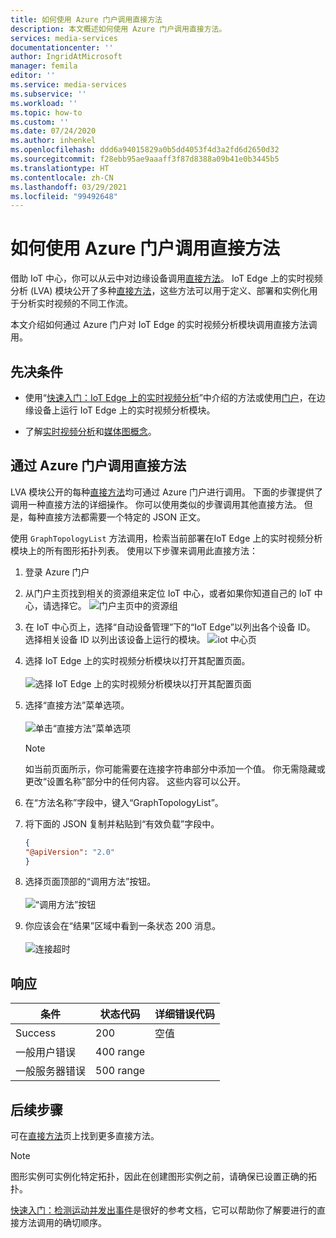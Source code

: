 ```yaml
---
title: 如何使用 Azure 门户调用直接方法
description: 本文概述如何使用 Azure 门户调用直接方法。
services: media-services
documentationcenter: ''
author: IngridAtMicrosoft
manager: femila
editor: ''
ms.service: media-services
ms.subservice: ''
ms.workload: ''
ms.topic: how-to
ms.custom: ''
ms.date: 07/24/2020
ms.author: inhenkel
ms.openlocfilehash: ddd6a94015829a0b5dd4053f4d3a2fd6d2650d32
ms.sourcegitcommit: f28ebb95ae9aaaff3f87d8388a09b41e0b3445b5
ms.translationtype: HT
ms.contentlocale: zh-CN
ms.lasthandoff: 03/29/2021
ms.locfileid: "99492648"
---
```

# <a name="how-to-use-azure-portal-to-invoke-direct-methods"></a>如何使用 Azure 门户调用直接方法

借助 IoT 中心，你可以从云中对边缘设备调用[直接方法](../../iot-hub/iot-hub-devguide-direct-methods.md#method-invocation-for-iot-edge-modules)。 IoT Edge 上的实时视频分析 (LVA) 模块公开了多种[直接方法](./direct-methods.md)，这些方法可以用于定义、部署和实例化用于分析实时视频的不同工作流。

本文介绍如何通过 Azure 门户对 IoT Edge 的实时视频分析模块调用直接方法调用。

## <a name="prerequisites"></a>先决条件

* 使用“[快速入门：IoT Edge 上的实时视频分析](./get-started-detect-motion-emit-events-quickstart.md)”中介绍的方法或使用[门户](./deploy-iot-edge-device.md)，在边缘设备上运行 IoT Edge 上的实时视频分析模块。

* 了解[实时视频分析](./overview.md)和[媒体图概念](./media-graph-concept.md)。

## <a name="invoking-direct-methods-via-azure-portal"></a>通过 Azure 门户调用直接方法

LVA 模块公开的每种[直接方法](./direct-methods.md)均可通过 Azure 门户进行调用。 下面的步骤提供了调用一种直接方法的详细操作。 你可以使用类似的步骤调用其他直接方法。 但是，每种直接方法都需要一个特定的 JSON 正文。

使用 `GraphTopologyList` 方法调用，检索当前部署在IoT Edge 上的实时视频分析模块上的所有图形拓扑列表。 使用以下步骤来调用此直接方法：

1. 登录 Azure 门户
1. 从门户主页找到相关的资源组来定位 IoT 中心，或者如果你知道自己的 IoT 中心，请选择它。
    ![门户主页中的资源组](media/use-azure-portal-to-invoke-directs-methods/portal-rg-home.png)
1. 在 IoT 中心页上，选择“自动设备管理”下的“IoT Edge”以列出各个设备 ID。 选择相关设备 ID 以列出该设备上运行的模块。
    ![iot 中心页](media/use-azure-portal-to-invoke-directs-methods/iot-hub-page.png)
1. 选择 IoT Edge 上的实时视频分析模块以打开其配置页面。<br><br>
    ![选择 IoT Edge 上的实时视频分析模块以打开其配置页面](media/use-azure-portal-to-invoke-directs-methods/modules.png)
1. 选择“直接方法”菜单选项。 <br><br>
    ![单击“直接方法”菜单选项](media/use-azure-portal-to-invoke-directs-methods/module-details.png)
    > [!NOTE]
    > 如当前页面所示，你可能需要在连接字符串部分中添加一个值。 你无需隐藏或更改“设置名称”部分中的任何内容。 这些内容可以公开。

1. 在“方法名称”字段中，键入“GraphTopologyList”。
1. 将下面的 JSON 复制并粘贴到“有效负载”字段中。
    ```json
    {
    "@apiVersion": "2.0"
    }
    ```
1. 选择页面顶部的“调用方法”按钮。<br><br>
    ![“调用方法”按钮](media/use-azure-portal-to-invoke-directs-methods/direct-method.png)
1. 你应该会在“结果”区域中看到一条状态 200 消息。<br><br>
    ![连接超时](media/use-azure-portal-to-invoke-directs-methods/connection-timeout.png)

## <a name="responses"></a>响应

| 条件             | 状态代码 | 详细错误代码 |
|-----------------------|-------------|---------------------|
| Success               | 200         | 空值                 |
| 一般用户错误   | 400 range   |                     |
| 一般服务器错误 | 500 range   |                     |

## <a name="next-steps"></a>后续步骤

可在[直接方法](./direct-methods.md)页上找到更多直接方法。

> [!NOTE]
> 图形实例可实例化特定拓扑，因此在创建图形实例之前，请确保已设置正确的拓扑。

[快速入门：检测运动并发出事件](./get-started-detect-motion-emit-events-quickstart.md)是很好的参考文档，它可以帮助你了解要进行的直接方法调用的确切顺序。
